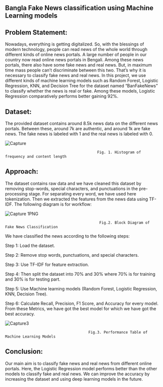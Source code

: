 
Bangla Fake News classification using Machine Learning models
-------------------------------------------------------------


Problem Statement:
------------------
Nowadays, everything is getting digitalized. So, with the blessings of modern technology, people can read news of the whole world through different kinds of online news portals. A large number of people in our country now read online news portals in Bengali. Among these news portals, there also have some fake news and real news. But, in maximum time mass people can’t discriminate between this two. That’s why it is necessary to classify fake news and real news. In this project, we use different kinds of machine learning models such as Random Forest, Logistic Regression, KNN, and Decision Tree for the dataset named “BanFakeNews” to classify whether the news is real or fake. Among these models, Logistic Regression comparatively performs better gaining 92%.


Dataset:
--------
The provided dataset contains around 8.5k news data on the different news portals. Between these, around 7k are authentic, and around 1k are fake news. The fake news is labeled with 1 and the real news is labeled with 0.
 
![Capture](https://user-images.githubusercontent.com/115772405/214100462-5c2c5722-f908-47df-b69a-5086909d67e8.PNG)

                                              Fig. 1. Histogram of frequency and content length


Approach:
---------
 The dataset contains raw data and we have cleaned this dataset by removing stop-words, special characters, and punctuations in the pre-processing stage. For separating every word, we have used here tokenization. Then we extracted the features from the news data using TF-IDF. The following diagram is for workflow:
 
![Capture 1PNG](https://user-images.githubusercontent.com/115772405/214100292-d20cac80-5399-43a3-b94d-6d47e01cfa52.PNG)


                                               Fig.2. Block Diagram of Fake News Classification

We have classified the news according to the following steps:

Step 1:  Load the dataset.

Step 2:  Remove stop words, punctuations, and special characters.

Step 3:  Use TF-IDF for feature extraction.

Step 4: Then split the dataset into 70% and 30% where 70% is for training and 30% is for testing part.  

Step 5:  Use Machine learning models (Random Forest, Logistic Regression, KNN, Decision Tree).

Step 6:   Calculate Recall, Precision, F1 Score, and Accuracy for every model. From these Metrics, we have got the best model for which we have got the best accuracy.


![Capture3](https://user-images.githubusercontent.com/115772405/214100318-b03035af-4e06-434e-8e5b-104952133ce3.PNG)

                                          Fig.3. Performance Table of Machine Learning Models


Conclusion:
-----------
Our main aim is to classify fake news and real news from different online portals. Here, the Logistic Regression model performs better than the other models to classify fake and real news. We can improve the accuracy by increasing the dataset and using deep learning models in the future.


